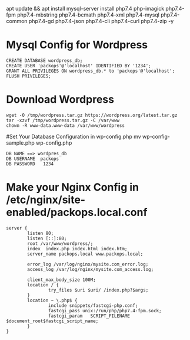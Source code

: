 apt update && apt install mysql-server install php7.4 php-imagick php7.4-fpm php7.4-mbstring php7.4-bcmath php7.4-xml php7.4-mysql  php7.4-common php7.4-gd php7.4-json php7.4-cli php7.4-curl php7.4-zip -y


#  Mysql Config for Wordpress 
```
CREATE DATABASE wordpress_db;
CREATE USER 'packops'@'localhost' IDENTIFIED BY '1234';
GRANT ALL PRIVILEGES ON wordpress_db.* to 'packops'@'localhost';
FLUSH PRIVILEGES;
```
# Download Wordpress
```
wget -O /tmp/wordpress.tar.gz https://wordpress.org/latest.tar.gz
tar -xzvf /tmp/wordpress.tar.gz -C /var/www
chown -R www-data.www-data /var/www/wordpress
```

#Set Your Database Configuration in wp-config.php
mv wp-config-sample.php wp-config.php

```
DB NAME ==> wordpres_db
DB USERNAME  packops
DB PASSWORD   1234
```

# Make your Nginx Config in  /etc/nginx/site-enabled/packops.local.conf

```
server {
        listen 80;
        listen [::]:80;
        root /var/www/wordpress/;
        index  index.php index.html index.htm;
        server_name packops.local www.packops.local;

        error_log /var/log/nginx/mysite.com_error.log;
        access_log /var/log/nginx/mysite.com_access.log;

        client_max_body_size 100M;
        location / {
                try_files $uri $uri/ /index.php?$args;
        }
        location ~ \.php$ {
                include snippets/fastcgi-php.conf;
                fastcgi_pass unix:/run/php/php7.4-fpm.sock;
                fastcgi_param   SCRIPT_FILENAME $document_root$fastcgi_script_name;
        }
}


```
